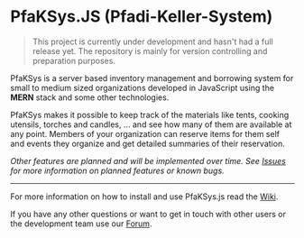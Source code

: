 # PfaKSys.JS (**Pfa**di-**K**eller-**S**ystem)

> This project is currently under development and hasn't had a full release yet. The repository is mainly for version controlling and preparation purposes.

PfaKSys is a server based inventory management and borrowing system for small to medium sized organizations developed in JavaScript using the **MERN** stack and some other technologies.

PfaKSys makes it possible to keep track of the materials like tents, cooking utensils, torches and candles, ... and see how many of them are available at any point. Members of your organization can reserve items for them self and events they organize and get detailed summaries of their reservation.

*Other features are planned and will be implemented over time. See* [*Issues*](https://github.com/Nuhser/PfaKSys.js/issues) *for more information on planned features or known bugs.*

----

For more information on how to install and use PfaKSys.js read the [Wiki](https://github.com/Nuhser/PfaKSys.js/wiki).

If you have any other questions or want to get in touch with other users or the development team use our [Forum](https://github.com/Nuhser/PfaKSys.js/discussions).
